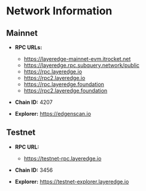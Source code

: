 # Network Information

## Mainnet

* **RPC URLs:**
   * https://layeredge-mainnet-evm.itrocket.net
   * https://layeredge.rpc.subquery.network/public
   * https://rpc.layeredge.io
   * https://rpc2.layeredge.io
   * https://rpc.layeredge.foundation
   * https://rpc2.layeredge.foundation

* **Chain ID:** 4207

* **Explorer:** https://edgenscan.io

## Testnet

* **RPC URL:**
   * https://testnet-rpc.layeredge.io

* **Chain ID:** 3456

* **Explorer:** https://testnet-explorer.layeredge.io